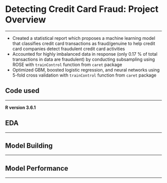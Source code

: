 # Detecting Credit Card Fraud: Project Overview

----

- Created a statistical report which proposes a machine learning model that classifies credit card transactions as fraud/genuine to help credit card companies detect fraudulent credit card activities
- Accounted for highly imbalanced data in response (only 0.17 % of total transactions in data are fraudulent) by conducting subsampling using ROSE with `trainControl` function from `caret` package
- Optimized GBM, boosted logistic regression, and neural networks using 5-fold cross validation with `trainControl` function from `caret` package


## Code used

***

**R version 3.6.1**


## EDA

---


## Model Building

---


## Model Performance

---

